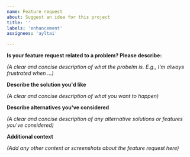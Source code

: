 ```yaml
---
name: Feature request
about: Suggest an idea for this project
title: ''
labels: 'enhancement'
assignees: 'ayltai'

---
```


**Is your feature request related to a problem? Please describe:**

*(A clear and concise description of what the probelm is. E.g., I'm always frustrated when ...)*

**Describe the solution you'd like**

*(A clear and concise description of what you want to happen)*

**Describe alternatives you've considered**

*(A clear and concise description of any alternative solutions or features you've considered)*

**Additional context**

*(Add any other context or screenshots about the feature request here)*
